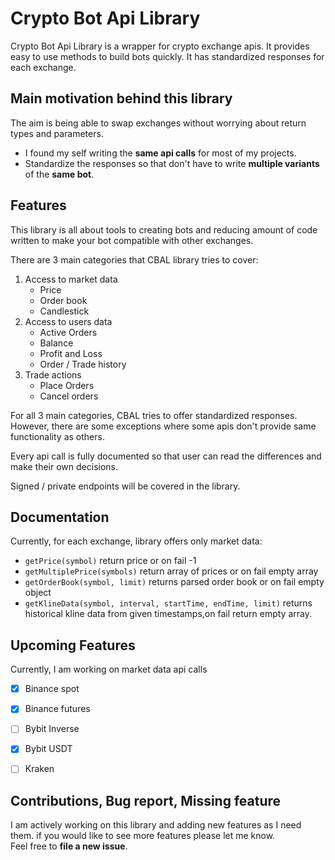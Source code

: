 # Crypto Bot Api Library
Crypto Bot Api Library is a wrapper for crypto exchange apis. It provides easy to use methods to build bots quickly.
It has standardized responses for each exchange.

## Main motivation behind this library
The aim is being able to swap exchanges without worrying about
return types and parameters.
* I found my self writing the **same api calls** for most of my projects.
* Standardize the responses so that don't have to write **multiple variants** of the **same bot**.

## Features
This library is all about tools to creating bots and reducing amount of code written
to make your bot compatible with other exchanges.  

There are 3 main categories that CBAL library tries to cover:
   1. Access to market data
        * Price
        * Order book
        * Candlestick
   2. Access to users data
        * Active Orders
        * Balance
        * Profit and Loss
        * Order / Trade history
   3. Trade actions
        * Place Orders
        * Cancel orders  
        

   For all 3 main categories, CBAL tries to offer standardized responses.
   However, there are some exceptions where some apis don't provide same functionality as others.

   Every api call is fully documented so that user can read the differences and make their 
   own decisions.
   
   Signed / private endpoints will be covered in the library.  

## Documentation
Currently, for each exchange, library offers only market data:
* `getPrice(symbol)` return price or on fail -1
* `getMultiplePrice(symbols)` return array of prices or on fail empty array
* `getOrderBook(symbol, limit)` returns parsed order book or on fail empty object
* `getKlineData(symbol, interval, startTime, endTime, limit)` returns historical
kline data from given timestamps,on fail return empty array.

## Upcoming Features
 Currently, I am working on market data api calls
 - [x] Binance spot
 - [x] Binance futures
 - [ ]  Bybit Inverse
 - [x]  Bybit USDT
 - [ ]  Kraken


## Contributions, Bug report, Missing feature
 I am actively working on this library and adding new features as I need them.
 if you would like to see more features please let me know.  
 Feel free to **file a new issue**. 